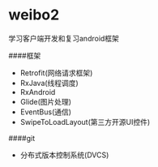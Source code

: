 # weibo2
学习客户端开发和复习android框架

####框架
* Retrofit(网络请求框架)
* RxJava(线程调度)
* RxAndroid
* Glide(图片处理)
* EventBus(通信)
* SwipeToLoadLayout(第三方开源UI控件)

####git
* 分布式版本控制系统(DVCS)